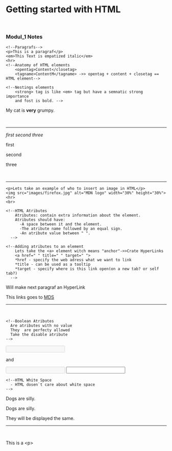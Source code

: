 <h1>Getting started with HTML</h1>
<br>
<h3>Modul_1 Notes</h3>

    <!--Paragrafs-->
    <p>This is a paragraf</p>
    <em>This Text is empatized italic</em>
    <hr>
    <!--Anatomy of HTML elements
        <opentag>Content</closetag>
        <tagname>ContentM</tagname> ->> opentag + content + closetag == HTML element-->

    <!--Nestings elements
        <strong> tag is like <em> tag but have a semnatic strong importance
        and fost is bold. -->
        
   <p>My cat is <strong>very</strong> grumpy.</p>
   <br>
   <hr>
    <!--Block Elements vs Inline Elements
    Block Elements: start a new line , donsen t matter of elements before or after
    Block Elements: can`t be nasted with inline elemnets but can be nasted with other Block-level Elements
    Block Elements Tags: <div> <p> <form>
    Block Elements: take all avasible with
    Inline Elements: dont start on a new line.
    Inline Elements: cant be nasted with Block-level elements.
    Inline Elements: take only the necessary width
    Inline Elements tags: <span> <img> <em>
    Here is an example:
   -->
   <em>first</em>
   <em>second</em>
   <em>three</em>
   <p>first</p>
   <p>second</p>
   <p>three</p>
   <br>
   <hr>
   
   <!--Empty Elements
      *Not all elemnets follow the pattern of <tagname>Content</tagname>
      *Usually empy elements used to insert/embed something in the document
      *Example of <img src="" alt="" width="" height=""> - don`t have an closing tags
      *Empy Elements are also called void Elements.
    -->
    <p>Lets take an example of who to insert an image in HTML</p>
    <img src="images/firefox.jpg" alt="MDN logo" width="30%" height="30%">
    <hr>
    <br>

    <!--HTML Atributes
        Atributes: contain extra information about the element.
        Atributes should have:
          -A space between it and the element.
          -The atribute name followed by an equal sign.
          -An atribute value between " ".
      -->

    <!--Adding atributes to an element
        Lets take the <a> element witch means "anchor"->>Crate HyperLinks
        <a href=" " title=" " target=" ">
        *href - specify the web adress what we want to link
        *title - can be used as a tooltip
        *target - specify where is this link open(on a new tab? or self tab?)
      -->
   <p>Will make next paragraf an HyperLink</p>
   <p>This links goes to <a href="https://mozilla.org/" title="Mozilla FireFox Home Page" target="_blank">MDS</a></p>
   <hr>
   <br>

    <!--Boolean Atributes
      Are atributes with no value
      They  are perfecty allowed
      Take the disable atribute
    -->
   <input type="text" name="text" value="" disabled="disabled">
   <p>and</p>
   <input type="text" name="text" value="" disabled>
   <input type="text" name="" value="">

    <!--HTML White Space
      - HTML dosen`t care about white space
    -->
   <p>Dogs are silly.</p>
   <p>Dogs
      are
              silly.
   </p>
   <p>They will be displayed the same.</p>
   <hr><br>

   <!--HTML special caracters
    < - &lt;
    > - &gt;
    " - &quot;
    ` - &apos;
    & - &amp;
  -->
  <p>This is a &lt;p&gt;</p>


